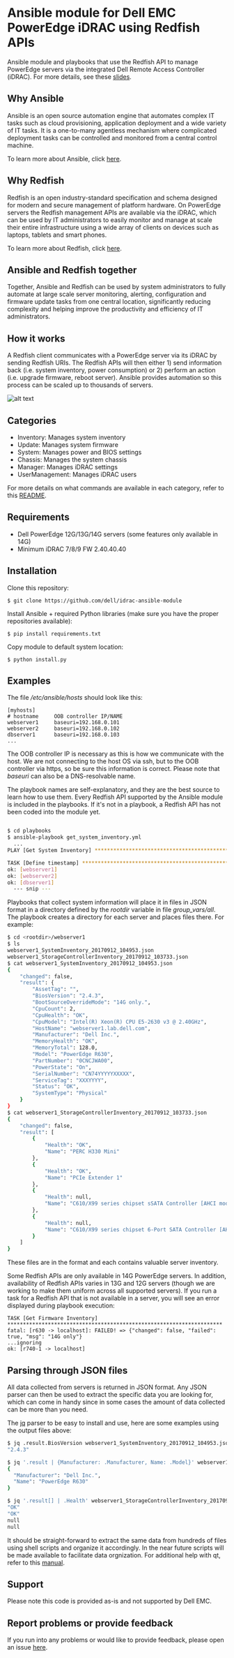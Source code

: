 # Ansible module for Dell EMC PowerEdge iDRAC using Redfish APIs

Ansible module and playbooks that use the Redfish API to manage PowerEdge servers via the integrated Dell Remote Access Controller (iDRAC). For more details, see these [slides](https://www.slideshare.net/JoseDeLaRosa7/automated-outofband-management-with-ansible-and-redfish).

## Why Ansible

Ansible is an open source automation engine that automates complex IT tasks such as cloud provisioning, application deployment and a wide variety of IT tasks. It is a one-to-many agentless mechanism where complicated deployment tasks can be controlled and monitored from a central control machine.

To learn more about Ansible, click [here](http://docs.ansible.com/).

## Why Redfish

Redfish is an open industry-standard specification and schema designed for modern and secure management of platform hardware. On PowerEdge servers the Redfish management APIs are available via the iDRAC, which can be used by IT administrators to easily monitor and manage at scale their entire infrastructure using a wide array of clients on devices such as laptops, tablets and smart phones.

To learn more about Redfish, click [here](https://www.dmtf.org/standards/redfish).

## Ansible and Redfish together

Together, Ansible and Redfish can be used by system administrators to fully automate at large scale server monitoring, alerting, configuration and firmware update tasks from one central location, significantly reducing complexity and helping improve the productivity and efficiency of IT administrators.

## How it works

A Redfish client communicates with a PowerEdge server via its iDRAC by sending Redfish URIs. The Redfish APIs will then either 1) send information back (i.e. system inventory, power consumption) or 2) perform an action (i.e. upgrade firmware, reboot server). Ansible provides automation so this process can be scaled up to thousands of servers.

![alt text](http://linux.dell.com/images/ansible-redfish-overview.png)

## Categories

  - Inventory: Manages system inventory
  - Update: Manages system firmware
  - System: Manages power and BIOS settings
  - Chassis: Manages the system chassis
  - Manager: Manages iDRAC settings
  - UserManagement: Manages iDRAC users

For more details on what commands are available in each category, refer to this [README](https://github.com/dell/idrac-ansible-module/tree/master/playbooks).

## Requirements

  - Dell PowerEdge 12G/13G/14G servers (some features only available in 14G)
  - Minimum iDRAC 7/8/9 FW 2.40.40.40

## Installation

Clone this repository:
```
$ git clone https://github.com/dell/idrac-ansible-module
```
Install Ansible + required Python libraries (make sure you have the proper repositories available):
```
$ pip install requirements.txt
```
Copy module to default system location:
```
$ python install.py
```

## Examples

The file */etc/ansible/hosts* should look like this:

```
[myhosts]
# hostname     OOB controller IP/NAME
webserver1     baseuri=192.168.0.101
webserver2     baseuri=192.168.0.102
dbserver1      baseuri=192.168.0.103
...
```

The OOB controller IP is necessary as this is how we communicate with the host. We are not connecting to the host OS via ssh, but to the OOB controller via https, so be sure this information is correct. Please note that *baseuri* can also be a DNS-resolvable name.

The playbook names are self-explanatory, and they are the best source to learn how to use them. Every Redfish API supported by the Ansible module is included in the playbooks. If it's not in a playbook, a Redfish API has not been coded into the module yet.

```bash

$ cd playbooks
$ ansible-playbook get_system_inventory.yml
  ...
PLAY [Get System Inventory] ****************************************************

TASK [Define timestamp] ********************************************************
ok: [webserver1]
ok: [webserver2]
ok: [dbserver1]
  --- snip ---
```

Playbooks that collect system information will place it in files in JSON format in a directory defined by the *rootdir* variable in file *group_vars/all*. The playbook creates a directory for each server and places files there. For example:

```bash
$ cd <rootdir>/webserver1
$ ls
webserver1_SystemInventory_20170912_104953.json
webserver1_StorageControllerInventory_20170912_103733.json
$ cat webserver1_SystemInventory_20170912_104953.json
{
    "changed": false,
    "result": {
        "AssetTag": "",
        "BiosVersion": "2.4.3",
        "BootSourceOverrideMode": "14G only.",
        "CpuCount": 2,
        "CpuHealth": "OK",
        "CpuModel": "Intel(R) Xeon(R) CPU E5-2630 v3 @ 2.40GHz",
        "HostName": "webserver1.lab.dell.com",
        "Manufacturer": "Dell Inc.",
        "MemoryHealth": "OK",
        "MemoryTotal": 128.0,
        "Model": "PowerEdge R630",
        "PartNumber": "0CNCJWA00",
        "PowerState": "On",
        "SerialNumber": "CN74YYYYYXXXXX",
        "ServiceTag": "XXXYYYY",
        "Status": "OK",
        "SystemType": "Physical"
    }
}
$ cat webserver1_StorageControllerInventory_20170912_103733.json
{
    "changed": false,
    "result": [
        {
            "Health": "OK",
            "Name": "PERC H330 Mini"
        },
        {
            "Health": "OK",
            "Name": "PCIe Extender 1"
        },
        {
            "Health": null,
            "Name": "C610/X99 series chipset sSATA Controller [AHCI mode]"
        },
        {
            "Health": null,
            "Name": "C610/X99 series chipset 6-Port SATA Controller [AHCI mode]"
        }
    ]
}
```

These files are in the format *<host>_<timestamp>_<datatype>* and each contains valuable server inventory.

Some Redfish APIs are only available in 14G PowerEdge servers. In addition, availability of Redfish APIs varies in 13G and 12G servers (though we are working to make them uniform across all supported servers). If you run a task for a Redfish API that is not available in a server, you will see an error displayed during playbook execution:

```
TASK [Get Firmware Inventory] *********************************************************************
fatal: [r630 -> localhost]: FAILED! => {"changed": false, "failed": true, "msg": "14G only"}
...ignoring
ok: [r740-1 -> localhost]
```

## Parsing through JSON files

All data collected from servers is returned in JSON format. Any JSON parser can then be used to extract the specific data you are looking for, which can come in handy since in some cases the amount of data collected can be more than you need.

The [jq](https://stedolan.github.io/jq/) parser to be easy to install and use, here are some examples using the output files above:

```bash
$ jq .result.BiosVersion webserver1_SystemInventory_20170912_104953.json
"2.4.3"

$ jq '.result | {Manufacturer: .Manufacturer, Name: .Model}' webserver1_SystemInventory_20170912_104953.json
{
  "Manufacturer": "Dell Inc.",
  "Name": "PowerEdge R630"
}

$ jq '.result[] | .Health' webserver1_StorageControllerInventory_20170912_103733.json
"OK"
"OK"
null
null
```

It should be straight-forward to extract the same data from hundreds of files using shell scripts and organize it accordingly. In the near future scripts will be made available to facilitate data orgnization. For additional help with qt, refer to this [manual](https://shapeshed.com/jq-json/).

## Support

Please note this code is provided as-is and not supported by Dell EMC.

## Report problems or provide feedback

If you run into any problems or would like to provide feedback, please open an issue [here](https://github.com/dell/idrac-ansible-module/issues).
